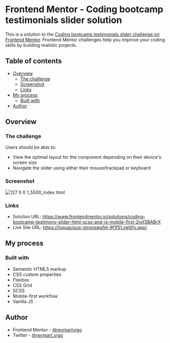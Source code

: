 # Frontend Mentor - Coding bootcamp testimonials slider solution

This is a solution to the [Coding bootcamp testimonials slider challenge on Frontend Mentor](https://www.frontendmentor.io/challenges/coding-bootcamp-testimonials-slider-4FNyLA8JL). Frontend Mentor challenges help you improve your coding skills by building realistic projects. 

## Table of contents

- [Overview](#overview)
  - [The challenge](#the-challenge)
  - [Screenshot](#screenshot)
  - [Links](#links)
- [My process](#my-process)
  - [Built with](#built-with)
- [Author](#author)


## Overview

### The challenge

Users should be able to:

- View the optimal layout for the component depending on their device's screen size
- Navigate the slider using either their mouse/trackpad or keyboard

### Screenshot

![127 0 0 1_5500_index html](https://user-images.githubusercontent.com/111113305/198940589-34706653-07a1-433c-9206-b980f2db9ea9.png)


### Links

- Solution URL: https://www.frontendmentor.io/solutions/coding-bootcamp-testimony-slider-html-scss-and-js-mobile-first-2rof3BABrX
- Live Site URL: https://loquacious-stroopwafel-9f1f51.netlify.app/

## My process

### Built with

- Semantic HTML5 markup
- CSS custom properties
- Flexbox
- CSS Grid
- SCSS
- Mobile-first workflow
- Vanilla JS


## Author

- Frontend Mentor - [@reymartvigo](https://www.frontendmentor.io/profile/reymartvigo)
- Twitter - [@reymart_vigo](https://www.twitter.com/reymart_vigo)
